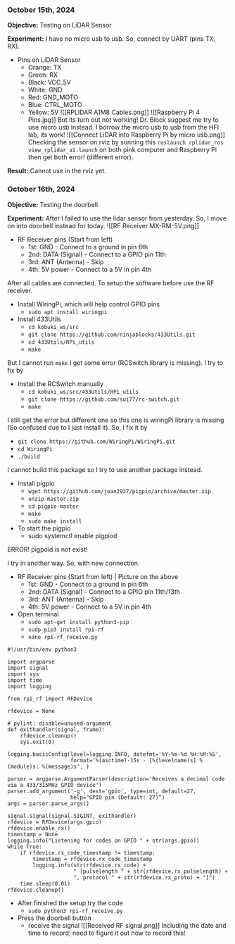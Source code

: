 
### October 15th, 2024

**Objective:** Testing on LiDAR Sensor

**Experiment:** I have no micro usb to usb. So, connect by UART (pins TX, RX).
- Pins on LiDAR Sensor
	- Orange: TX
	- Green: RX
	- Black: VCC_5V
	- White: GND
	- Red: GND_MOTO
	- Blue: CTRL_MOTO
	- Yellow: 5V
![[RPLIDAR A1M8 Cables.png]]
![[Raspberry Pi 4 Pins.jpg]]
But its turn out not working! Dr. Block suggest me try to use micro usb instead. I borrow the micro usb to usb from the HFI lab, its work!
![[Connect LiDAR into Raspberry Pi by micro usb.png]]
Checking the sensor on rviz by sunning this `roslaunch rplidar_ros view_rplidar_a1.launch` on both pink computer and Raspberry Pi then get both error! (different error).

**Result:** Cannot use in the rviz yet.


### October 16th, 2024

**Objective:** Testing the doorbell

**Experiment:** After I failed to use the lidar sensor from yesterday. So, I move on into doorbell instead for today.
![[RF Receiver MX-RM-5V.png]]
- RF Receiver pins (Start from left)
	- 1st: GND - Connect to a ground in pin 6th
	- 2nd: DATA (Signal) - Connect to a GPIO pin 11th
	- 3rd: ANT (Antenna) - Skip
	- 4th: 5V power - Connect to a 5V in pin 4th

After all cables are connected. To setup the software before use the RF receiver.
- Install WiringPi, which will help control GPIO pins
	- `sudo apt install wiringpi`
- Install 433Utils
	- `cd kobuki_ws/src`
	- `git clone https://github.com/ninjablocks/433Utils.git`
	- `cd 433Utils/RPi_utils`
	- `make`

But I cannot run `make` I get some error (RCSwitch library is missing). I try to fix by
- Install the RCSwitch manually
	- `cd kobuki_ws/src/433Utils/RPi_utils`
	- `git clone https://github.com/sui77/rc-switch.git`
	- `make`

I still get the error but different one so this one is wiringPi library is missing (So confused due to I just install it). So, I fix it by
- `git clone https://github.com/WiringPi/WiringPi.git`
- `cd WiringPi`
- `./build`

I cannot build this package so I try to use another package instead.
- Install pigpio
	- `wget https://github.com/joan2937/pigpio/archive/master.zip`
	- `unzip master.zip`
	- `cd pigpio-master`
	- `make`
	- `sudo make install`
- To start the pigpio
	- sudo systemctl enable pigpiod

ERROR! pigpoid is not exist!

I try in another way. So, with new connection.
- RF Receiver pins (Start from left) | Picture on the above
	- 1st: GND - Connect to a ground in pin 6th
	- 2nd: DATA (Signal) - Connect to a GPIO pin 11th/13th
	- 3rd: ANT (Antenna) - Skip
	- 4th: 5V power - Connect to a 5V in pin 4th
- Open terminal
	- `sudo apt-get install python3-pip`
	- `sudp pip3 install rpi-rf`
	- `nano rpi-rf_receive.py`
```
#!/usr/bin/env python3

import argparse
import signal
import sys
import time
import logging

from rpi_rf import RFDevice

rfdevice = None

# pylint: disable=unused-argument
def exithandler(signal, frame):
    rfdevice.cleanup()
    sys.exit(0)

logging.basicConfig(level=logging.INFO, datefmt='%Y-%m-%d %H:%M:%S',
                    format='%(asctime)-15s - [%(levelname)s] %(module)s: %(message)s', )
  
parser = argparse.ArgumentParser(description='Receives a decimal code via a 433/315MHz GPIO device')
parser.add_argument('-g', dest='gpio', type=int, default=27,
                    help="GPIO pin (Default: 27)")
args = parser.parse_args()
 
signal.signal(signal.SIGINT, exithandler)
rfdevice = RFDevice(args.gpio)
rfdevice.enable_rx()
timestamp = None
logging.info("Listening for codes on GPIO " + str(args.gpio))
while True:
    if rfdevice.rx_code_timestamp != timestamp:
        timestamp = rfdevice.rx_code_timestamp
        logging.info(str(rfdevice.rx_code) +
                     " [pulselength " + str(rfdevice.rx_pulselength) +
                     ", protocol " + str(rfdevice.rx_proto) + "]")
    time.sleep(0.01)
rfdevice.cleanup()
```
- After finished the setup try the code
	- `sudo python3 rpi-rf_receive.py`
- Press the doorbell button
	- receive the signal
![[Received RF signal.png]]
Including the date and time to record; need to figure it out how to record this!


